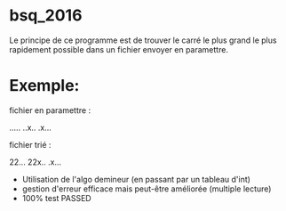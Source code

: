 # bsq_2016

Le principe de ce programme est de trouver le carré le plus grand le plus rapidement possible 
dans un fichier envoyer en paramettre.

# Exemple: 

fichier en paramettre :

   .....
   ..x..
   .x...

fichier trié :

   22...
   22x..
   .x...
   
   
- Utilisation de l'algo demineur (en passant par un tableau d'int)
- gestion d'erreur efficace mais peut-être améliorée (multiple lecture)
- 100% test PASSED
